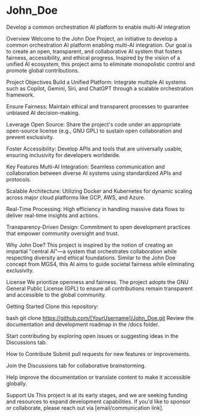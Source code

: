 # John_Doe
Develop a common orchestration AI platform to enable multi-AI integration

Overview
Welcome to the John Doe Project, an initiative to develop a common orchestration AI platform enabling multi-AI integration. Our goal is to create an open, transparent, and collaborative AI system that fosters fairness, accessibility, and ethical progress. Inspired by the vision of a unified AI ecosystem, this project aims to eliminate monopolistic control and promote global contributions.

Project Objectives
Build a Unified Platform: Integrate multiple AI systems such as Copilot, Gemini, Siri, and ChatGPT through a scalable orchestration framework.

Ensure Fairness: Maintain ethical and transparent processes to guarantee unbiased AI decision-making.

Leverage Open Source: Share the project's code under an appropriate open-source license (e.g., GNU GPL) to sustain open collaboration and prevent exclusivity.

Foster Accessibility: Develop APIs and tools that are universally usable, ensuring inclusivity for developers worldwide.

Key Features
Multi-AI Integration: Seamless communication and collaboration between diverse AI systems using standardized APIs and protocols.

Scalable Architecture: Utilizing Docker and Kubernetes for dynamic scaling across major cloud platforms like GCP, AWS, and Azure.

Real-Time Processing: High efficiency in handling massive data flows to deliver real-time insights and actions.

Transparency-Driven Design: Commitment to open development practices that empower community oversight and trust.

Why John Doe?
This project is inspired by the notion of creating an impartial "central AI"—a system that orchestrates collaboration while respecting diversity and ethical foundations. Similar to the John Doe concept from MGS4, this AI aims to guide societal fairness while eliminating exclusivity.

License
We prioritize openness and fairness. The project adopts the GNU General Public License (GPL) to ensure all contributions remain transparent and accessible to the global community.

Getting Started
Clone this repository:

bash
git clone https://github.com/[YourUsername]/John_Doe.git
Review the documentation and development roadmap in the /docs folder.

Start contributing by exploring open issues or suggesting ideas in the Discussions tab.

How to Contribute
Submit pull requests for new features or improvements.

Join the Discussions tab for collaborative brainstorming.

Help improve the documentation or translate content to make it accessible globally.

Support Us
This project is at its early stages, and we are seeking funding and resources to expand development capabilities. If you'd like to sponsor or collaborate, please reach out via [email/communication link].
